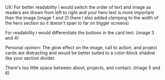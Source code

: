 UX:
For better readability i would switch the order of text and image as readers are drawn from left to right and your hero text is more important than the image (image 1 and 2) (here i also added clamping to the width of the hero section so it doesn't span to far on bigger screens)

For readability i would differentiate the buttons in the card text. (image 3 and 4)

Personal opinion:
The glow effect on the image, call to action, and project cards are distracting and would be better suited to a color-block shadow like your section divider.

There's too little space between about, projects, and contact. (image 5 and 6)

